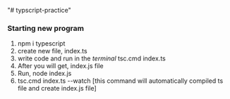 "# typscript-practice" 
### Starting new program
1. npm i typescript
2. create new file, index.ts
3. write code and run in the *terminal* tsc.cmd index.ts
4. After you will get, index.js file
5. Run, node index.js
6. tsc.cmd index.ts --watch     [this command will automatically compiled ts file and create index.js file]
